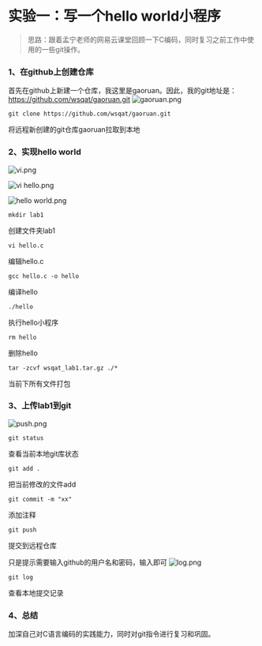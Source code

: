 # 实验一：写一个hello world小程序
> 思路：跟着孟宁老师的网易云课堂回顾一下C编码，同时复习之前工作中使用的一些git操作。

### 1、在github上创建仓库
首先在github上新建一个仓库，我这里是gaoruan。因此，我的git地址是：https://github.com/wsqat/gaoruan.git
![gaoruan.png](http://upload-images.jianshu.io/upload_images/688387-6a18960404122730.png?imageMogr2/auto-orient/strip%7CimageView2/2/w/1240)
```
git clone https://github.com/wsqat/gaoruan.git
```
将远程新创建的git仓库gaoruan拉取到本地


### 2、实现hello world

![vi.png](http://upload-images.jianshu.io/upload_images/688387-8308f6e072672148.png?imageMogr2/auto-orient/strip%7CimageView2/2/w/1240)

![vi hello.png](http://upload-images.jianshu.io/upload_images/688387-fb84ec65ab2a6175.png?imageMogr2/auto-orient/strip%7CimageView2/2/w/1240)


![hello world.png](http://upload-images.jianshu.io/upload_images/688387-1ce1a676db2f283d.png?imageMogr2/auto-orient/strip%7CimageView2/2/w/1240)

```
mkdir lab1
```
创建文件夹lab1

```
vi hello.c
```
编辑hello.c

```
gcc hello.c -o hello
```
编译hello
```
./hello
```
执行hello小程序
```
rm hello
```
删除hello

```
tar -zcvf wsqat_lab1.tar.gz ./*
```
当前下所有文件打包


### 3、上传lab1到git
![push.png](http://upload-images.jianshu.io/upload_images/688387-d9f995b4959c4fad.png?imageMogr2/auto-orient/strip%7CimageView2/2/w/1240)
```
git status
```
查看当前本地git库状态
```
git add .
```
把当前修改的文件add
```
git commit -m "xx"
```
添加注释
```
git push
```
提交到远程仓库

只是提示需要输入github的用户名和密码，输入即可
![log.png](http://upload-images.jianshu.io/upload_images/688387-b4aa76dd7c04449b.png?imageMogr2/auto-orient/strip%7CimageView2/2/w/1240)

```
git log
```
查看本地提交记录

### 4、总结
加深自己对C语言编码的实践能力，同时对git指令进行复习和巩固。

